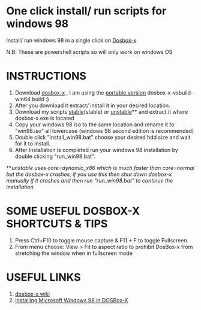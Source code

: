 # One click install/ run scripts for windows 98

Install/ run windows 98 in a single click on [Dosbox-x](https://dosbox-x.com/)

N.B: These are powershell scripts so will only work on windows OS

# INSTRUCTIONS

1. Download [dosbox-x](https://github.com/joncampbell123/dosbox-x/releases) , I am using the [portable version](https://github.com/joncampbell123/dosbox-x/releases/download/dosbox-x-v0.84.1/dosbox-x-vsbuild-win64-20220701165137.zip) dosbox-x-vsbuild-win64 build :)
2. After you download it extract/ install it in your desired location.
3. Download my scripts [stable](https://github.com/MrDiagnose/Windows98-install-scripts-DosBox-X/releases/download/v1.0.5/win98_dosBox-x_script_v1.0.5.zip)(stable) or [unstable](https://github.com/MrDiagnose/Windows98-install-scripts-DosBox-X/releases/download/v1.0.5/win98_dosBox-x_script_v1.0.5.unstable.zip)** and extract it where dosbox-x.exe is located
4. Copy your windows 98 iso to the same location and rename it to "win98.iso" all lowercase (windows 98 second edition is recommended)
5. Double click "install_win98.bat" choose your desired hdd size and wait for it to install.
6. After Installation is completed run your windows 98 installation by double clicking "run_win98.bat".

***unstable uses core=dynamic_x86 which is much faster than core=normal but the dosbox-x crashes, if you use this then shut down dosbox-x manually if it crashes and then run "run_win98.bat" to continue the installation*

# SOME USEFUL DOSBOX-X SHORTCUTS & TIPS

1. Press Ctrl+F10 to toggle mouse capture & F11 + F to toggle Fullscreen.
2. From menu choose: View > Fit to aspect ratio to prohibit DosBox-x from stretching the window when in fullscreen mode

# USEFUL LINKS
1. [dosbox-x wiki](https://dosbox-x.com/wiki/)
2. [Installing Microsoft Windows 98 in DOSBox-X](https://dosbox-x.com/wiki/Guide%3AInstalling-Windows-98)
